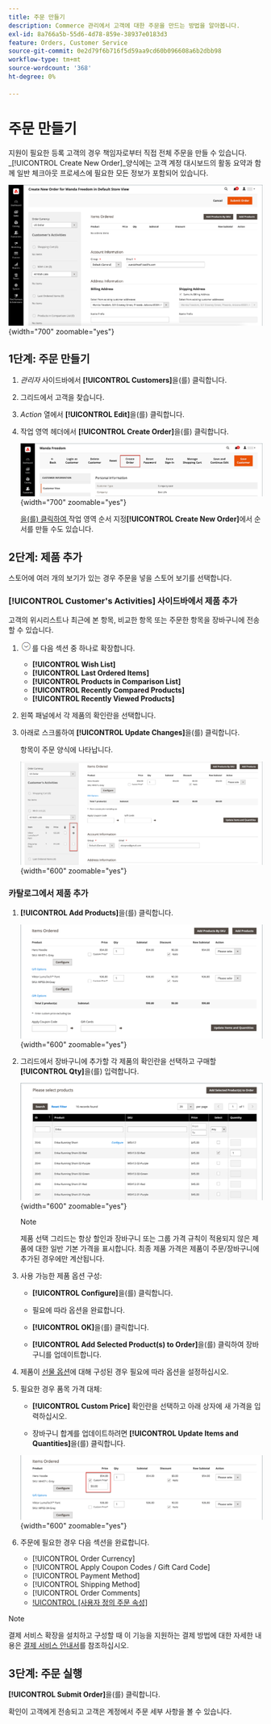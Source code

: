 ```yaml
---
title: 주문 만들기
description: Commerce 관리에서 고객에 대한 주문을 만드는 방법을 알아봅니다.
exl-id: 8a766a5b-55d6-4d78-859e-38937e0183d3
feature: Orders, Customer Service
source-git-commit: 0e2d79f6b716f5d59aa9cd60b096608a6b2dbb98
workflow-type: tm+mt
source-wordcount: '368'
ht-degree: 0%

---
```


# 주문 만들기

지원이 필요한 등록 고객의 경우 책임자로부터 직접 전체 주문을 만들 수 있습니다. _[!UICONTROL Create New Order]_양식에는 고객 계정 대시보드의 활동 요약과 함께 일반 체크아웃 프로세스에 필요한 모든 정보가 포함되어 있습니다.

![고객에 대한 주문 만들기](./assets/create-new-order.png){width="700" zoomable="yes"}

## 1단계: 주문 만들기

1. _관리자_ 사이드바에서 **[!UICONTROL Customers]**&#x200B;을(를) 클릭합니다.

1. 그리드에서 고객을 찾습니다.

1. _Action_ 열에서 **[!UICONTROL Edit]**&#x200B;을(를) 클릭합니다.

1. 작업 영역 헤더에서 **[!UICONTROL Create Order]**&#x200B;을(를) 클릭합니다.

   ![Workspace 헤더](./assets/order-create-buttons.png){width="700" zoomable="yes"}

   [을(를) 클릭하여 ](orders.md#orders-workspace)작업 영역 순서 지정&#x200B;**[!UICONTROL Create New Order]**&#x200B;에서 순서를 만들 수도 있습니다.

## 2단계: 제품 추가

스토어에 여러 개의 보기가 있는 경우 주문을 넣을 스토어 보기를 선택합니다.

### [!UICONTROL Customer's Activities] 사이드바에서 제품 추가

고객의 위시리스트나 최근에 본 항목, 비교한 항목 또는 주문한 항목을 장바구니에 전송할 수 있습니다.

1. ![확장 선택기](../assets/icon-display-expand.png)를 다음 섹션 중 하나로 확장합니다.

   - **[!UICONTROL Wish List]**
   - **[!UICONTROL Last Ordered Items]**
   - **[!UICONTROL Products in Comparison List]**
   - **[!UICONTROL Recently Compared Products]**
   - **[!UICONTROL Recently Viewed Products]**

1. 왼쪽 패널에서 각 제품의 확인란을 선택합니다.

1. 아래로 스크롤하여 **[!UICONTROL Update Changes]**&#x200B;을(를) 클릭합니다.

   항목이 주문 양식에 나타납니다.

   ![장바구니에 추가](./assets/create-order-add-wishlist.png){width="600" zoomable="yes"}

### 카탈로그에서 제품 추가

1. **[!UICONTROL Add Products]**&#x200B;을(를) 클릭합니다.

   ![제품 추가](./assets/account-add-wishlist-product.png){width="600" zoomable="yes"}

1. 그리드에서 장바구니에 추가할 각 제품의 확인란을 선택하고 구매할 **[!UICONTROL Qty]**&#x200B;을(를) 입력합니다.

   ![제품 선택](./assets/create-order-from-catalog.png){width="600" zoomable="yes"}

   >[!NOTE]
   >
   >제품 선택 그리드는 항상 할인과 장바구니 또는 그룹 가격 규칙이 적용되지 않은 제품에 대한 일반 기본 가격을 표시합니다. 최종 제품 가격은 제품이 주문/장바구니에 추가된 경우에만 계산됩니다.

1. 사용 가능한 제품 옵션 구성:

   - **[!UICONTROL Configure]**&#x200B;을(를) 클릭합니다.

   - 필요에 따라 옵션을 완료합니다.

   - **[!UICONTROL OK]**&#x200B;을(를) 클릭합니다.

   - **[!UICONTROL Add Selected Product(s) to Order]**&#x200B;을(를) 클릭하여 장바구니를 업데이트합니다.

1. 제품이 [선물 옵션](../catalog/product-gift-options.md)에 대해 구성된 경우 필요에 따라 옵션을 설정하십시오.

1. 필요한 경우 품목 가격 대체:

   - **[!UICONTROL Custom Price]** 확인란을 선택하고 아래 상자에 새 가격을 입력하십시오.

   - 장바구니 합계를 업데이트하려면 **[!UICONTROL Update Items and Quantities]**&#x200B;을(를) 클릭합니다.

   ![사용자 지정 가격](./assets/create-order-custom-price.png){width="600" zoomable="yes"}

1. 주문에 필요한 경우 다음 섹션을 완료합니다.

   - [!UICONTROL Order Currency]
   - [!UICONTROL Apply Coupon Codes / Gift Card Code]
   - [!UICONTROL Payment Method]
   - [!UICONTROL Shipping Method]
   - [!UICONTROL Order Comments]
   - [!UICONTROL [사용자 정의 주문 속성]](../stores-purchase/order-processing.md#custom-order-attributes)

>[!NOTE]
>
>결제 서비스 확장을 설치하고 구성할 때 이 기능을 지원하는 결제 방법에 대한 자세한 내용은 [결제 서비스 안내서](https://experienceleague.adobe.com/en/docs/commerce/payment-services/guide-overview)를 참조하십시오.

## 3단계: 주문 실행

**[!UICONTROL Submit Order]**&#x200B;을(를) 클릭합니다.

확인이 고객에게 전송되고 고객은 계정에서 주문 세부 사항을 볼 수 있습니다.
